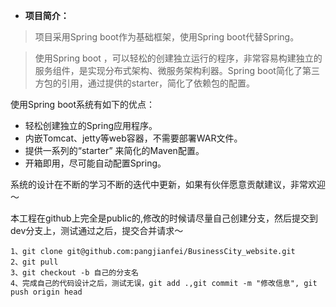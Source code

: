 - **项目简介：**

> 项目采用Spring boot作为基础框架，使用Spring boot代替Spring。

> 使用Spring boot ，可以轻松的创建独立运行的程序，非常容易构建独立的服务组件，是实现分布式架构、微服务架构利器。Spring boot简化了第三方包的引用，通过提供的starter，简化了依赖包的配置。

使用Spring boot系统有如下的优点：
- 轻松创建独立的Spring应用程序。
- 内嵌Tomcat、jetty等web容器，不需要部署WAR文件。
- 提供一系列的“starter” 来简化的Maven配置。
- 开箱即用，尽可能自动配置Spring。

系统的设计在不断的学习不断的迭代中更新，如果有伙伴愿意贡献建议，非常欢迎～

本工程在github上完全是public的,修改的时候请尽量自己创建分支，然后提交到dev分支上，测试通过之后，提交合并请求～
```text
1、git clone git@github.com:pangjianfei/BusinessCity_website.git
2、git pull
3、git checkout -b 自己的分支名
4、完成自己的代码设计之后，测试无误，git add .,git commit -m "修改信息", git push origin head
```